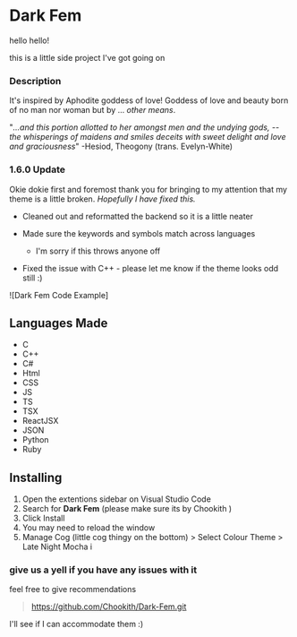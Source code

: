 # Dark Fem

hello hello!

this is a little side project I've got going on

### Description

It's inspired by Aphodite goddess of love! Goddess of love and beauty born of no man nor woman but by ... _other means_.

"_...and this portion allotted to her amongst men and the undying gods, -- the whisperings of maidens and smiles deceits with sweet delight and love and graciousness_"
-Hesiod, Theogony (trans. Evelyn-White)

### 1.6.0 Update

Okie dokie first and foremost thank you for bringing to my attention that my theme is a little broken. _Hopefully I have fixed this._

- Cleaned out and reformatted the backend so it is a little neater

- Made sure the keywords and symbols match across languages

  - I'm sorry if this throws anyone off

- Fixed the issue with C++ - please let me know if the theme looks odd still :)

![Dark Fem Code Example]

## Languages Made

- C
- C++
- C#
- Html
- CSS
- JS
- TS
- TSX
- ReactJSX
- JSON
- Python
- Ruby

## Installing

1. Open the extentions sidebar on Visual Studio Code
1. Search for <b>Dark Fem</b> (please make sure its by Chookith )
1. Click Install
1. You may need to reload the window
1. Manage Cog (little cog thingy on the bottom) > Select Colour Theme > Late Night Mocha i

### give us a yell if you have any issues with it

feel free to give recommendations

> https://github.com/Chookith/Dark-Fem.git

I'll see if I can accommodate them :)
